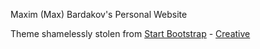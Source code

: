 Maxim (Max) Bardakov's Personal Website

Theme shamelessly stolen from [Start Bootstrap](http://startbootstrap.com/) - [Creative](http://startbootstrap.com/template-overviews/creative/)